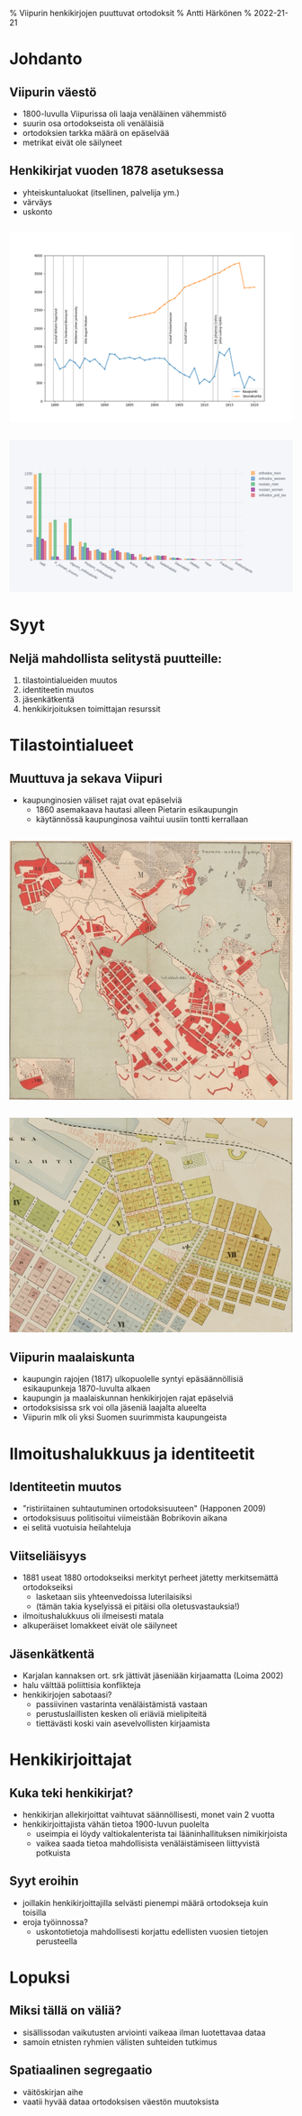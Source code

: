 % Viipurin henkikirjojen puuttuvat ortodoksit
% Antti Härkönen
% 2022-21-21

# Johdanto

## Viipurin väestö

- 1800-luvulla Viipurissa oli laaja venäläinen vähemmistö
- suurin osa ortodokseista oli venäläisiä
- ortodoksien tarkka määrä on epäselvää
- metrikat eivät ole säilyneet

## Henkikirjat vuoden 1878 asetuksessa

- yhteiskuntaluokat (itsellinen, palvelija ym.)
- värväys
- uskonto

##

![](./img/fig1.png)

##

![](./img/fig2_resized.png)

# Syyt

## Neljä mahdollista selitystä puutteille:

1) tilastointialueiden muutos
2) identiteetin muutos
3) jäsenkätkentä
4) henkikirjoituksen toimittajan resurssit

# Tilastointialueet

## Muuttuva ja sekava Viipuri

- kaupunginosien väliset rajat ovat epäselviä
  * 1860 asemakaava hautasi alleen Pietarin esikaupungin
  * käytännössä kaupunginosa vaihtui uusiin tontti kerrallaan

##

![Viipuri 1876](./img/plan1876_resized.jpg)

##

![Pietarin esikaupunki 1885](./img/plan1885_resized.jpg)

## Viipurin maalaiskunta

- kaupungin rajojen (1817) ulkopuolelle syntyi epäsäännöllisiä esikaupunkeja 1870-luvulta alkaen
- kaupungin ja maalaiskunnan henkikirjojen rajat epäselviä
- ortodoksisissa srk voi olla jäseniä laajalta alueelta
- Viipurin mlk oli yksi Suomen suurimmista kaupungeista

# Ilmoitushalukkuus ja identiteetit

## Identiteetin muutos

- "ristiriitainen suhtautuminen ortodoksisuuteen" (Happonen 2009)
- ortodoksisuus politisoitui viimeistään Bobrikovin aikana
- ei selitä vuotuisia heilahteluja

## Viitseliäisyys

- 1881 useat 1880 ortodokseiksi merkityt perheet jätetty merkitsemättä ortodokseiksi
  * lasketaan siis yhteenvedoissa luterilaisiksi
  * (tämän takia kyselyissä ei pitäisi olla oletusvastauksia!)
- ilmoitushalukkuus oli ilmeisesti matala
- alkuperäiset lomakkeet eivät ole säilyneet

## Jäsenkätkentä

- Karjalan kannaksen ort. srk jättivät jäseniään kirjaamatta (Loima 2002)
- halu välttää poliittisia konflikteja
- henkikirjojen sabotaasi?
  * passiivinen vastarinta venäläistämistä vastaan
  * perustuslaillisten kesken oli eriäviä mielipiteitä
  * tiettävästi koski vain asevelvollisten kirjaamista

# Henkikirjoittajat

## Kuka teki henkikirjat?

- henkikirjan allekirjoittat vaihtuvat säännöllisesti, monet vain 2 vuotta
- henkikirjoittajista vähän tietoa 1900-luvun puolelta
  * useimpia ei löydy valtiokalenterista tai lääninhallituksen nimikirjoista
  * vaikea saada tietoa mahdollisista venäläistämiseen liittyvistä potkuista

## Syyt eroihin

- joillakin henkikirjoittajilla selvästi pienempi määrä ortodokseja kuin toisilla
- eroja työinnossa?
  * uskontotietoja mahdollisesti korjattu edellisten vuosien tietojen perusteella

# Lopuksi

## Miksi tällä on väliä?

- sisällissodan vaikutusten arviointi vaikeaa ilman luotettavaa dataa
- samoin etnisten ryhmien välisten suhteiden tutkimus

## Spatiaalinen segregaatio

- väitöskirjan aihe
- vaatii hyvää dataa ortodoksisen väestön muutoksista
